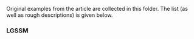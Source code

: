 Original examples from the article are collected in this folder. The list (as well as rough descriptions) is given
below.

### LGSSM
